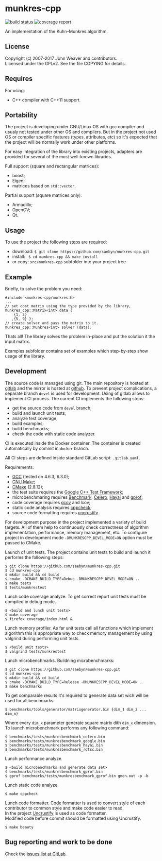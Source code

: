munkres-cpp
===========

[![build status](https://gitlab.com/Gluttton/munkres-cpp/badges/devel/build.svg)](https://gitlab.com/Gluttton/munkres-cpp/commits/devel)
[![coverage report](https://gitlab.com/Gluttton/munkres-cpp/badges/devel/coverage.svg)](https://gitlab.com/Gluttton/munkres-cpp/commits/devel)


An implementation of the Kuhn–Munkres algorithm.



License
-------

Copyright (c) 2007-2017 John Weaver and contributors.  
Licensed under the GPLv2. See the file COPYING for details.



Requires
--------

For using:  
 - C++ compiler with C++11 support.  



Portability
-----------

The project is developing under GNU/Linux OS with gcc compiler and usualy not tested under other OS and compilers.
But in the project not used OS or compiler specific features (types, attributes, etc) so it's expected that the project will be normally work under other platforms.  

For easy integration of the library into existing projects, adapters are provided for several of the most well-known libraries.  

Full support (square and rectangular matrices):  
 - boost;  
 - Eigen;  
 - matrices based on `std::vector`.  

Partial support (square matrices only):  
 - Armadillo;  
 - OpenCV;  
 - Qt.  



Usage
-----

To use the project the following steps are required:  
  - download: ```$ git clone https://github.com/saebyn/munkres-cpp.git```  
  - install: ``` $ cd munkres-cpp && make install```  
  - or copy: ```src/munkres-cpp``` subfolder into your project tree  



Example
-------

Briefly, to solve the problem you need:  
```
#include <munkres-cpp/munkres.h>
...
// set cost matrix using the type provided by the library,
munkres_cpp::Matrix<int> data {
    {1, 3}
   ,{5, 9} };
// create solver and pass the matrix to it.
munkres_cpp::Munkres<int> solver (data);
```
Thats all! The library solves the problem in-place and put the solution it the input matrix.

Examples subfolder contains set of examples which step-by-step show usage of the library.



Development
-----------

The source code is managed using git. The main repository is hosted at [gitlab](https://gitlab.com/Gluttton/munkres-cpp)
and the mirror is hosted at [github](https://github.com/Gluttton/munkres-cpp). To prevent project complications,
a separate branch `devel` is used for development. Using of gitlab allows to implement CI process.
The current CI implements the following steps:  
 - get the source code from `devel` branch;  
 - build and launch unit tests;  
 - analyze test coverage;  
 - build examples;  
 - build benchmarks;  
 - check the code with static code analyzer.

CI is executed inside the Docker container. The container is created automatically by commit in `docker` branch.

All CI steps are defined inside standard GitLab script: `.gitlab.yaml`.



Requirements:  
 - [GCC](https://gcc.gnu.org/) (tested on 4.6.3, 6.3.0);  
 - [GNU Make](https://www.gnu.org/software/make/);  
 - [CMake](http://www.cmake.org/) (2.8.12);  
 - the test suite requires the [Google C++ Test Framework](http://code.google.com/p/googletest/);  
 - microbenchmaring requires [Benchmark](https://github.com/google/benchmark), [Celero](https://github.com/DigitalInBlue/Celero), [Hayai](https://github.com/nickbruun/hayai) and [gprof](http://www.gnu.org/software/binutils/);  
 - code coverage requires [gcov](https://gcc.gnu.org/onlinedocs/gcc/Gcov.html) and lcov;  
 - static code analysis requires [cppcheck](https://github.com/danmar/cppcheck);  
 - source code formatting requires [uncrustify](http://uncrustify.sourceforge.net).  



For development purpose in the project implemented a variety of build targets.
All of them help to continuously check correctness of algorithm implementation, performance, memory management, etc.
To configure project in development mode ```-DMUNKRESCPP_DEVEL_MODE=ON``` option must be passed to CMake.

Launch of unit tests.
The project contains unit tests to build and launch it performs the following steps:
```
$ git clone https://github.com/saebyn/munkres-cpp.git
$ cd munkres-cpp
$ mkdir build && cd build
$ cmake -DCMAKE_BUILD_TYPE=Debug -DMUNKRESCPP_DEVEL_MODE=ON ..
$ make tests
$ tests/munkrestest
```


Lunch code coverage analyze.
To get correct report unit tests must be compiled in debug mode.
```
$ <build and lunch unit tests>
$ make coverage
$ firefox coverage/index.html &
```


Lunch memory profiler.
As far unit tests call all functions which implement algorithm this is appropriate way to check memory management by using valgrind during performing unit tests.
```
$ <build unit tests>
$ valgrind tests/munkrestest
```


Lunch microbenchmarks.
Buildning microbenchmarks:
```
$ git clone https://github.com/saebyn/munkres-cpp.git
$ cd munkres-cpp
$ mkdir build && cd build
$ cmake -DCMAKE_BUILD_TYPE=Release -DMUNKRESCPP_DEVEL_MODE=ON ..
$ make benchmarks
```
To get comparable results it's required to generate data set wich will be used for all benchmarks:
```
$ benchmarks/tools/generator/matrixgenerator.bin {dim_1 dim_2 ... dim_n}
```
Where every ```dim_x``` parameter generate square matrix dith ```dim_x``` dimension.
To launch microbenchmark performs any following command:
```
$ benchmarks/tests/munkresbenchmark_celero.bin
$ benchmarks/tests/munkresbenchmark_google.bin
$ benchmarks/tests/munkresbenchmark_hayai.bin
$ benchmarks/tests/munkresbenchmark_rdtsc.bin
```


Lunch performance analyze.
```
$ <build microbenchmarks and generate data set>
$ benchmarks/tests/munkresbenchmark_gprof.bin
$ gprof benchmarks/tests/munkresbenchmark_gprof.bin gmon.out -p -b
```


Lunch static code analyze.
```
$ make cppcheck
```


Lunch code formatter.
Code formatter is used to convert style of each contributor to common style and make code easier to read.  
In the project [Uncrustify](http://uncrustify.sourceforge.net) is used as code formatter.  
Modified code before commit should be formatted using Uncrustify.  
```
$ make beauty
```


Bug reporting and work to be done
---------------------------------

Check the [issues list at GitLab](https://gitlab.com/Gluttton/munkres-cpp/issues?scope=all&utf8=%E2%9C%93&state=opened).
